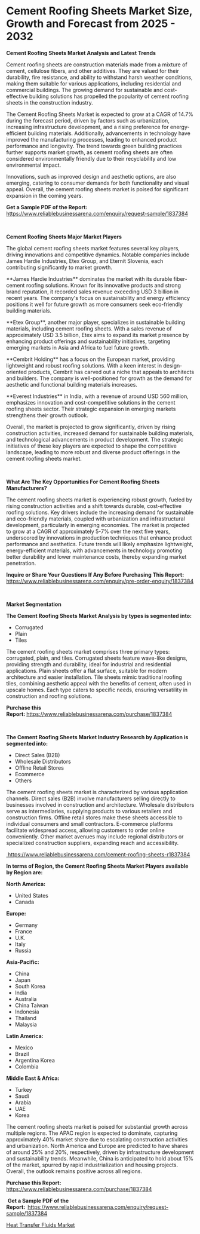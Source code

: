 <p><h1>Cement Roofing Sheets Market Size, Growth and Forecast from 2025 - 2032</h1></p><p><strong>Cement Roofing Sheets Market Analysis and Latest Trends</strong></p>
<p><p>Cement roofing sheets are construction materials made from a mixture of cement, cellulose fibers, and other additives. They are valued for their durability, fire resistance, and ability to withstand harsh weather conditions, making them suitable for various applications, including residential and commercial buildings. The growing demand for sustainable and cost-effective building solutions has propelled the popularity of cement roofing sheets in the construction industry.</p><p>The Cement Roofing Sheets Market is expected to grow at a CAGR of 14.7% during the forecast period, driven by factors such as urbanization, increasing infrastructure development, and a rising preference for energy-efficient building materials. Additionally, advancements in technology have improved the manufacturing processes, leading to enhanced product performance and longevity. The trend towards green building practices further supports market growth, as cement roofing sheets are often considered environmentally friendly due to their recyclability and low environmental impact.</p><p>Innovations, such as improved design and aesthetic options, are also emerging, catering to consumer demands for both functionality and visual appeal. Overall, the cement roofing sheets market is poised for significant expansion in the coming years.</p></p>
<p><strong>Get a Sample PDF of the Report:&nbsp;</strong> <a href="https://www.reliablebusinessarena.com/enquiry/request-sample/1837384?utm_campaign=2928&utm_medium=2&utm_source=Github&utm_content=ia&utm_term=02042025&utm_id=cement-roofing-sheets">https://www.reliablebusinessarena.com/enquiry/request-sample/1837384</a></p>
<p>&nbsp;</p>
<p><strong>Cement Roofing Sheets Major Market Players</strong></p>
<p><p>The global cement roofing sheets market features several key players, driving innovations and competitive dynamics. Notable companies include James Hardie Industries, Etex Group, and Eternit Slovenia, each contributing significantly to market growth.</p><p>**James Hardie Industries** dominates the market with its durable fiber-cement roofing solutions. Known for its innovative products and strong brand reputation, it recorded sales revenue exceeding USD 3 billion in recent years. The company's focus on sustainability and energy efficiency positions it well for future growth as more consumers seek eco-friendly building materials.</p><p>**Etex Group**, another major player, specializes in sustainable building materials, including cement roofing sheets. With a sales revenue of approximately USD 3.5 billion, Etex aims to expand its market presence by enhancing product offerings and sustainability initiatives, targeting emerging markets in Asia and Africa to fuel future growth.</p><p>**Cembrit Holding** has a focus on the European market, providing lightweight and robust roofing solutions. With a keen interest in design-oriented products, Cembrit has carved out a niche that appeals to architects and builders. The company is well-positioned for growth as the demand for aesthetic and functional building materials increases.</p><p>**Everest Industries** in India, with a revenue of around USD 560 million, emphasizes innovation and cost-competitive solutions in the cement roofing sheets sector. Their strategic expansion in emerging markets strengthens their growth outlook.</p><p>Overall, the market is projected to grow significantly, driven by rising construction activities, increased demand for sustainable building materials, and technological advancements in product development. The strategic initiatives of these key players are expected to shape the competitive landscape, leading to more robust and diverse product offerings in the cement roofing sheets market.</p></p>
<p>&nbsp;</p>
<p><strong>What Are The Key Opportunities For Cement Roofing Sheets Manufacturers?</strong></p>
<p><p>The cement roofing sheets market is experiencing robust growth, fueled by rising construction activities and a shift towards durable, cost-effective roofing solutions. Key drivers include the increasing demand for sustainable and eco-friendly materials, coupled with urbanization and infrastructural development, particularly in emerging economies. The market is projected to grow at a CAGR of approximately 5-7% over the next five years, underscored by innovations in production techniques that enhance product performance and aesthetics. Future trends will likely emphasize lightweight, energy-efficient materials, with advancements in technology promoting better durability and lower maintenance costs, thereby expanding market penetration.</p></p>
<p><strong>Inquire or Share Your Questions If Any Before Purchasing This Report:</strong> <a href="https://www.reliablebusinessarena.com/enquiry/pre-order-enquiry/1837384?utm_campaign=2928&utm_medium=2&utm_source=Github&utm_content=ia&utm_term=02042025&utm_id=cement-roofing-sheets">https://www.reliablebusinessarena.com/enquiry/pre-order-enquiry/1837384</a></p>
<p>&nbsp;</p>
<p><strong>Market Segmentation</strong></p>
<p><strong>The Cement Roofing Sheets Market Analysis by types is segmented into:</strong></p>
<p><ul><li>Corrugated</li><li>Plain</li><li>Tiles</li></ul></p>
<p><p>The cement roofing sheets market comprises three primary types: corrugated, plain, and tiles. Corrugated sheets feature wave-like designs, providing strength and durability, ideal for industrial and residential applications. Plain sheets offer a flat surface, suitable for modern architecture and easier installation. Tile sheets mimic traditional roofing tiles, combining aesthetic appeal with the benefits of cement, often used in upscale homes. Each type caters to specific needs, ensuring versatility in construction and roofing solutions.</p></p>
<p><strong>Purchase this Report:&nbsp;</strong><a href="https://www.reliablebusinessarena.com/purchase/1837384?utm_campaign=2928&utm_medium=2&utm_source=Github&utm_content=ia&utm_term=02042025&utm_id=cement-roofing-sheets">https://www.reliablebusinessarena.com/purchase/1837384</a></p>
<p>&nbsp;</p>
<p><strong>The Cement Roofing Sheets Market Industry Research by Application is segmented into:</strong></p>
<p><ul><li>Direct Sales (B2B)</li><li>Wholesale Distributors</li><li>Offline Retail Stores</li><li>Ecommerce</li><li>Others</li></ul></p>
<p><p>The cement roofing sheets market is characterized by various application channels. Direct sales (B2B) involve manufacturers selling directly to businesses involved in construction and architecture. Wholesale distributors serve as intermediaries, supplying products to various retailers and construction firms. Offline retail stores make these sheets accessible to individual consumers and small contractors. E-commerce platforms facilitate widespread access, allowing customers to order online conveniently. Other market avenues may include regional distributors or specialized construction suppliers, expanding reach and accessibility.</p></p>
<p><a href="https://www.reliablebusinessarena.com/cement-roofing-sheets-r1837384?utm_campaign=2928&utm_medium=2&utm_source=Github&utm_content=ia&utm_term=02042025&utm_id=cement-roofing-sheets">&nbsp;https://www.reliablebusinessarena.com/cement-roofing-sheets-r1837384</a></p>
<p><strong>In terms of Region, the Cement Roofing Sheets Market Players available by Region are:</strong></p>
<p>
    <p> <strong> North America: </strong>
        <ul>
            <li>United States</li>
            <li>Canada</li>
        </ul>
        </p> 
    <p> <strong> Europe: </strong>
        <ul>
            <li>Germany</li>
            <li>France</li>
            <li>U.K.</li>
            <li>Italy</li>
            <li>Russia</li>
        </ul>
        </p> 
    <p> <strong> Asia-Pacific: </strong>
        <ul>
            <li>China</li>
            <li>Japan</li>
            <li>South Korea</li>
            <li>India</li>
            <li>Australia</li>
            <li>China Taiwan</li>
            <li>Indonesia</li>
            <li>Thailand</li>
            <li>Malaysia</li>
        </ul>
        </p> 
    <p> <strong> Latin America: </strong>
        <ul>
            <li>Mexico</li>
            <li>Brazil</li>
            <li>Argentina Korea</li>
            <li>Colombia</li>
        </ul>
        </p> 
    <p> <strong> Middle East & Africa: </strong>
        <ul>
            <li>Turkey</li>
            <li>Saudi</li>
            <li>Arabia</li>
            <li>UAE</li>
            <li>Korea</li>
        </ul>
    </p>
    </p>
<p><p>The cement roofing sheets market is poised for substantial growth across multiple regions. The APAC region is expected to dominate, capturing approximately 40% market share due to escalating construction activities and urbanization. North America and Europe are predicted to have shares of around 25% and 20%, respectively, driven by infrastructure development and sustainability trends. Meanwhile, China is anticipated to hold about 15% of the market, spurred by rapid industrialization and housing projects. Overall, the outlook remains positive across all regions.</p></p>
<p><strong>Purchase this Report: </strong><a href="https://www.reliablebusinessarena.com/purchase/1837384?utm_campaign=2928&utm_medium=2&utm_source=Github&utm_content=ia&utm_term=02042025&utm_id=cement-roofing-sheets">https://www.reliablebusinessarena.com/purchase/1837384</a></p>
<p>&nbsp;<strong>Get a Sample PDF of the Report:&nbsp;&nbsp;</strong><a href="https://www.reliablebusinessarena.com/enquiry/request-sample/1837384?utm_campaign=2928&utm_medium=2&utm_source=Github&utm_content=ia&utm_term=02042025&utm_id=cement-roofing-sheets">https://www.reliablebusinessarena.com/enquiry/request-sample/1837384</a></p>
<p><strong></strong></p>
<p><p><a href="https://github.com/carendesrochers299/Market-Research-Report-List-1/blob/main/heat-transfer-fluids-market.md?utm_campaign=2928&utm_medium=2&utm_source=Github&utm_content=ia&utm_term=02042025&utm_id=cement-roofing-sheets">Heat Transfer Fluids Market</a></p></p>